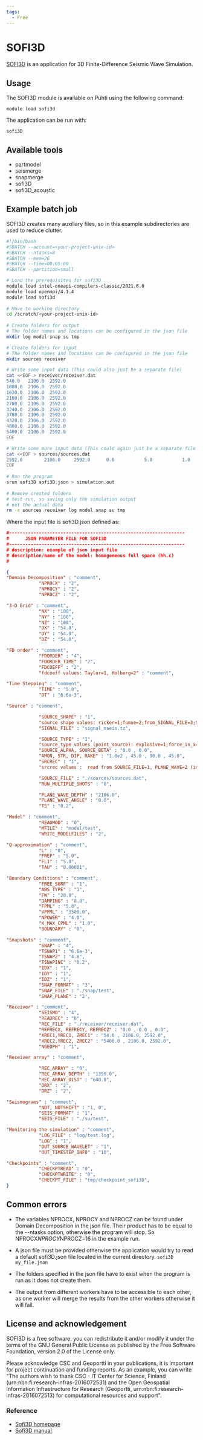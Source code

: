 ```yaml
---
tags:
  - Free
---
```


# SOFI3D

[SOFI3D](https://gitlab.kit.edu/kit/gpi/ag/software/sofi3d) is an application for 3D Finite-Difference Seismic Wave Simulation.

## Usage

The SOFI3D module is available on Puhti using the following command:

`module load sofi3d`

The application can be run with:

`sofi3D`

## Available tools

* partmodel
* seismerge
* snapmerge
* sofi3D
* sofi3D_acoustic


## Example batch job

SOFI3D creates many auxiliary files, so in this example subdirectories are used to reduce clutter.

```bash
#!/bin/bash
#SBATCH --account=<your-project-unix-id>
#SBATCH --ntasks=8
#SBATCH --mem=2G
#SBATCH --time=00:05:00
#SBATCH --partition=small

# Load the prerequisites for sofi3D
module load intel-oneapi-compilers-classic/2021.6.0
module load openmpi/4.1.4
module load sofi3d
 
# Move to working directory
cd /scratch/<your-project-unix-id>
 
# Create folders for output
# The folder names and locations can be configured in the json file
mkdir log model snap su tmp

# Create folders for input
# The folder names and locations can be configured in the json file
mkdir sources receiver

# Write some input data (This could also just be a separate file)
cat <<EOF > receiver/receiver.dat
540.0   2106.0  2592.0
1080.0  2106.0  2592.0
1620.0  2106.0  2592.0
2160.0  2106.0  2592.0
2700.0  2106.0  2592.0
3240.0  2106.0  2592.0
3780.0  2106.0  2592.0
4320.0  2106.0  2592.0
4860.0  2106.0  2592.0
5400.0  2106.0  2592.0
EOF

# Write some more input data (This could again just be a separate file )
cat <<EOF > sources/sources.dat
2592.0        2106.0     2592.0      0.0           5.0           1.0
EOF
 
# Run the program
srun sofi3D sofi3D.json > simulation.out
 
# Remove created folders
# test run, so saving only the simulation output
# not the actual data
rm -r sources receiver log model snap su tmp
```

Where the input file is sofi3D.json defined as:

```json
#-----------------------------------------------------------------
#      JSON PARAMETER FILE FOR SOFI3D
#-----------------------------------------------------------------
# description: example of json input file
# description/name of the model: homogeneous full space (hh.c)
#

{
"Domain Decomposition" : "comment",
            "NPROCX" : "2",
            "NPROCY" : "2",
            "NPROCZ" : "2",

"3-D Grid" : "comment",
            "NX" : "100",
            "NY" : "100",
            "NZ" : "100",
            "DX" : "54.0",
            "DY" : "54.0",
            "DZ" : "54.0",

"FD order" : "comment",
            "FDORDER" : "4",
            "FDORDER_TIME" : "2",
            "FDCOEFF" : "2",
            "fdcoeff values: Taylor=1, Holberg=2" : "comment",

"Time Stepping" : "comment",
            "TIME" : "5.0",
            "DT" : "6.6e-3",

"Source" : "comment",

            "SOURCE_SHAPE" : "1",
            "source shape values: ricker=1;fumue=2;from_SIGNAL_FILE=3;SIN**3=4" : "comment",
            "SIGNAL_FILE" : "signal_mseis.tz",

            "SOURCE_TYPE" : "1",
            "source_type values (point_source): explosive=1;force_in_x=2;in_y=3;in_z=4;custom=5;earthquake=6" : "comment",
            "SOURCE_ALPHA, SOURCE_BETA" : "0.0 , 0.0",
            "AMON, STR, DIP, RAKE" : "1.0e2 , 45.0 , 90.0 , 45.0",
            "SRCREC" : "1",
            "srcrec values :  read from SOURCE_FILE=1, PLANE_WAVE=2 (internal)" : "comment",

            "SOURCE_FILE" : "./sources/sources.dat",
            "RUN_MULTIPLE_SHOTS" : "0",

            "PLANE_WAVE_DEPTH" : "2106.0",
            "PLANE_WAVE_ANGLE" : "0.0",
            "TS" : "0.2",

"Model" : "comment",
            "READMOD" : "0",
            "MFILE" : "model/test",
            "WRITE_MODELFILES" : "2",

"Q-approximation" : "comment",
            "L" : "0",
            "FREF" : "5.0",
            "FL1" : "5.0",
            "TAU" : "0.00001",

"Boundary Conditions" : "comment",
            "FREE_SURF" : "1",
            "ABS_TYPE" : "1",
            "FW" : "20.0",
            "DAMPING" : "8.0",
            "FPML" : "5.0",
            "VPPML" : "3500.0",
            "NPOWER" : "4.0",
            "K_MAX_CPML" : "1.0",
            "BOUNDARY" : "0",

"Snapshots" : "comment",
            "SNAP" : "4",
            "TSNAP1" : "6.6e-3",
            "TSNAP2" : "4.8",
            "TSNAPINC" : "0.2",
            "IDX" : "1",
            "IDY" : "1",
            "IDZ" : "1",
            "SNAP_FORMAT" : "3",
            "SNAP_FILE" : "./snap/test",
            "SNAP_PLANE" : "2",

"Receiver" : "comment",
            "SEISMO" : "4",
            "READREC" : "0",
            "REC_FILE" : "./receiver/receiver.dat",
            "REFRECX, REFRECY, REFRECZ" : "0.0 , 0.0 , 0.0",
            "XREC1,YREC1, ZREC1" : "54.0 , 2106.0, 2592.0",
            "XREC2,YREC2, ZREC2" : "5400.0 , 2106.0, 2592.0",
            "NGEOPH" : "1",

"Receiver array" : "comment",

            "REC_ARRAY" : "0",
            "REC_ARRAY_DEPTH" : "1350.0",
            "REC_ARRAY_DIST" : "640.0",
            "DRX" : "2",
            "DRZ" : "2",

"Seismograms" : "comment",
            "NDT, NDTSHIFT" : "1, 0",
            "SEIS_FORMAT" : "1",
            "SEIS_FILE" : "./su/test",

"Monitoring the simulation" : "comment",
            "LOG_FILE" : "log/test.log",
            "LOG" : "1",
            "OUT_SOURCE_WAVELET" : "1",
            "OUT_TIMESTEP_INFO" : "10",

"Checkpoints" : "comment",
            "CHECKPTREAD" : "0",
            "CHECKPTWRITE" : "0",
            "CHECKPT_FILE" : "tmp/checkpoint_sofi3D",
}
```

## Common errors

* The variables NPROCX, NPROCY and NPROCZ can be found under Domain Decomposition in the json file. Their product has to be equal to the --ntasks option, otherwise the program will stop. So NPROCX*NPROCY*NPROCZ=16 in the example run.

* A json file must be provided otherwise the application would try to read a default sofi3D.json file located in the current directory.
`sofi3D my_file.json`

* The folders specified in the json file have to exist when the program is run as it does not create them.

* The output from different workers have to be accessible to each other, as one worker will merge the results from the other workers otherwise it will fail.

## License and acknowledgement

SOFI3D is a free software: you can redistribute it and/or modify it under the terms of the GNU General Public License as published by the Free Software Foundation, version 2.0 of the License only.

Please acknowledge CSC and Geoportti in your publications, it is important for project continuation and funding reports.
As an example, you can write "The authors wish to thank CSC - IT Center for Science, Finland (urn:nbn:fi:research-infras-2016072531) and the Open Geospatial Information Infrastructure for Research (Geoportti, urn:nbn:fi:research-infras-2016072513) for computational resources and support".

### Reference

* [Sofi3D homepage](https://git.scc.kit.edu/GPIAG-Software/SOFI3D)
* [Sofi3D manual](https://git.scc.kit.edu/GPIAG-Software/SOFI3D/wikis/home)
